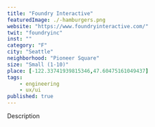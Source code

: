 ```yaml
---
title: "Foundry Interactive"
featuredImage: ./-hamburgers.png
website: "https://www.foundryinteractive.com/"
twit: "foundryinc"
inst: ""
category: "F"
city: "Seattle"
neighborhood: "Pioneer Square"
size: "Small (1-10)"
place: [-122.33741939815346,47.60475161049437]
tags:
    - engineering
    - ux/ui
published: true
---
```


Description
